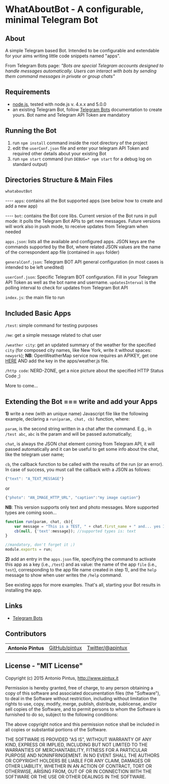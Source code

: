 WhatAboutBot - A configurable, minimal Telegram Bot
==================================


About
-----

A simple Telegram based Bot.
Intended to be configurable and extendable for your aims writing little code snippets
named "apps".

From Telegram Bots page: *"Bots are special Telegram accounts designed to handle messages automatically. Users can interact with bots by sending them command messages in private or group chats"*


Requirements
------------

- [node.js](http://nodejs.org), tested with node.js v. 4.x.x and 5.0.0
- an existing Telegram Bot, follow [Telegram Bots](https://core.telegram.org/bots) documentation to create yours. Bot name and Telegram API Token are mandatory


Running the Bot
---------------

1. run `npm install` command inside the root directory of the project
2. edit the `userConf.json` file and enter your telegram API Token and required other details about your existing Bot
3. run `npm start` command
(run `DEBUG=* npm start` for a debug log on standard output)


Directories Structure & Main Files
----------------------------

`whataboutBot`

---- `apps`: contains all the Bot supported apps (see below how to create and add a new app)

---- `bot`: contains the Bot core libs. Current version of the Bot runs in pull mode: it polls the Telegram Bot APIs to get new messages. Future versions will work also in push mode, to receive updates from Telegram when needed

`apps.json`: lists all the available and configured apps. JSON keys are the commands supported by the Bot, where related JSON values are the name of the correspondent app file (contained in `apps` folder)

`generalConf.json`: Telegram BOT API general configuration (in most cases is intended to be left unedited)

`userConf.json`: Specific Telegram BOT configuration. Fill in your Telegram API Token as well as the bot name and username. `updatesInterval` is the polling interval to check for updates from Telegram Bot API

`index.js`: the main file to run



Included Basic Apps
---------------------------------------------

`/test`: simple command for testing purposes

`/me`: get a simple message related to chat user

`/weather city`: get an updated summary of the weather for the specified `city` (for composed city names, like New York, write it without spaces: `newyork`); **NB**: OpenWeatherMap service now requires an APIKEY, get one [HERE](http://openweathermap.org/appid#get) AND add the key in the apps/weather.js file.

`/http code`: NERD-ZONE,  get a nice picture about the specified HTTP Status Code ;)

More to come...

Extending the Bot === write and add your Apps
---------------------------------------------


**1)**  write a new (with an unique name) Javascript file like the following example, declaring a `run(param, chat, cb)` function, where:

`param`, is the second string written in a chat after the command. E.g., in `/test abc`,  `abc` is the param and will be passed automatically;

`chat`, is always the JSON chat element coming from Telegram API, it will passed automatically and it can be useful to get some info about the chat, like the telegram user name;

`cb`, the callback function to be called with the results of the run (or an error). In case of success, you must call the callback with a JSON as follows:
```javascript
{"text": "A_TEXT_MESSAGE"}
```
or
```javascript
{"photo": "AN_IMAGE_HTTP_URL", "caption":"my image caption"}
```

**NB**: This version supports only text and photo messages. More supported types are coming soon...

```javascript
function run(param, chat, cb){
    var message = "This is a TEST, " + chat.first_name + " and... yes I'm working! ;)";
    cb(null, {'text':message}); //supported types is: text
}

//mandatory, don't forget it ;)
module.exports = run;
```



**2)** add an entry in the `apps.json` file, specifying the command to activate this app as a key (i.e., `/test`) and as value: the name of the app `file` (i.e., `test`), corresponding to the app file name created in step 1), and the `help` message to show when user writes the `/help` command.



See existing apps for more examples.
That's all, starting your Bot results in installing the app.




Links
-----

- [Telegram Bots](https://core.telegram.org/bots)

Contributors
------------

<table><tbody>
<tr><th align="left">Antonio Pintus</th><td><a href="https://github.com/pintux">GitHub/pintux</a></td><td><a href="https://twitter.com/apintux">Twitter/@apintux</a></td></tr>

</tbody></table>


License - "MIT License"
-----------------------
Copyright (c) 2015 Antonio Pintus, http://www.pintux.it

Permission is hereby granted, free of charge, to any person obtaining a copy of this software and associated documentation files (the "Software"), to deal in the Software without restriction, including without limitation the rights to use, copy, modify, merge, publish, distribute, sublicense, and/or sell copies of the Software, and to permit persons to whom the Software is furnished to do so, subject to the following conditions:

The above copyright notice and this permission notice shall be included in all copies or substantial portions of the Software.

THE SOFTWARE IS PROVIDED "AS IS", WITHOUT WARRANTY OF ANY KIND, EXPRESS OR IMPLIED, INCLUDING BUT NOT LIMITED TO THE WARRANTIES OF MERCHANTABILITY, FITNESS FOR A PARTICULAR PURPOSE AND NONINFRINGEMENT. IN NO EVENT SHALL THE AUTHORS OR COPYRIGHT HOLDERS BE LIABLE FOR ANY CLAIM, DAMAGES OR OTHER LIABILITY, WHETHER IN AN ACTION OF CONTRACT, TORT OR OTHERWISE, ARISING FROM, OUT OF OR IN CONNECTION WITH THE SOFTWARE OR THE USE OR OTHER DEALINGS IN THE SOFTWARE.
